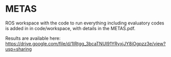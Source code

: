 # METAS

ROS workspace with the code to run everything including evaluatory codes is added in in code/workspace, with details in the METAS.pdf.

Results are available here: https://drive.google.com/file/d/1IRtgg_3bcaTNUl91YRyxjJY8iOgpzz3e/view?usp=sharing
